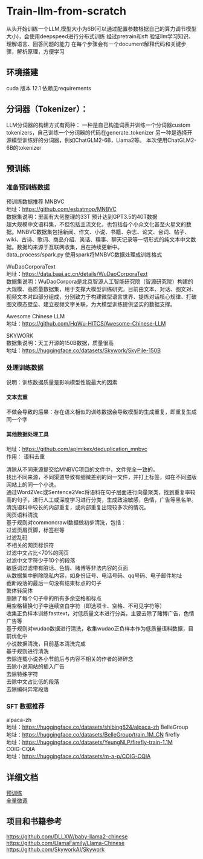 # Train-llm-from-scratch
从头开始训练一个LLM,模型大小为6B(可以通过配置参数根据自己的算力调节模型大小)，会使用deepspeed进行分布式训练
经过pretrain和sft
验证llm学习知识、理解语言、回答问题的能力
在每个步骤会有一个document解释代码和关键步骤，解析原理，方便学习
## 环境搭建
cuda 版本 12.1
依赖见requirements

## 分词器（Tokenizer）：
LLM分词器的构建方式有两种：
一种是自己构造词表并训练一个分词器custom tokenizers，自己训练一个分词器的代码在generate_tokenizer
另一种是选择开源模型训练好的分词器，例如ChatGLM2-6B，Llama2等。
本次使用ChatGLM2-6B的tokenizer

## 预训练

### 准备预训练数据 
预训练数据推荐
MNBVC  
地址：https://github.com/esbatmop/MNBVC  
数据集说明：里面有大佬整理的33T 预计达到GPT3.5的40T数据  
超大规模中文语料集，不但包括主流文化，也包括各个小众文化甚至火星文的数据。MNBVC数据集包括新闻、作文、小说、书籍、杂志、论文、台词、帖子、wiki、古诗、歌词、商品介绍、笑话、糗事、聊天记录等一切形式的纯文本中文数据。数据均来源于互联网收集，且在持续更新中。    
data_process/spark.py 使用spark将MNBVC数据处理成训练格式

WuDaoCorporaText  
地址：https://data.baai.ac.cn/details/WuDaoCorporaText  
数据集说明：WuDaoCorpora是北京智源人工智能研究院（智源研究院）构建的大规模、高质量数据集，用于支撑大模型训练研究。目前由文本、对话、图文对、视频文本对四部分组成，分别致力于构建微型语言世界、提炼对话核心规律、打破图文模态壁垒、建立视频文字关联，为大模型训练提供坚实的数据支撑。  

Awesome Chinese LLM  
地址：https://github.com/HqWu-HITCS/Awesome-Chinese-LLM  

SKYWORK  
数据集说明：天工开源的150B数据，质量很高  
地址：https://huggingface.co/datasets/Skywork/SkyPile-150B  
### 处理训练数据
说明：训练数据质量是影响模型性能最大的因素
#### 文本去重
不做会导致的后果：存在语义相似的训练数据会导致模型的生成重复，即重复生成同一个字
#### 其他数据处理工具
地址：https://github.com/aplmikex/deduplication_mnbvc  
作用： 语料去重


清除从不同来源提交给MNBVC项目的文件中，文件完全一致的。  
找出不同来源，不同渠道导致有细微差别的同一文件，并打上标签，如在不同盗版网站上的同一个小说。  
通过Word2Vec或Sentence2Vec将语料在句子层面进行向量聚类，找到重复率较高的句子，进行人工或深度学习进行分类，生成政治敏感，色情，广告等黑名单。  
清洗语料中较长的内部重复，或内部重复出现较多次的情况。    
网页语料清洗    
基于规则对commoncrawl数据做初步清洗，包括：  
过滤页眉页脚，标签栏等  
过滤乱码  
不相关的网页标识符  
过滤中文占比<70%的网页  
过滤中文字符少于10个的段落  
敏感词过滤带有脏话、色情、赌博等非法内容的页面  
从数据集中删除隐私内容，如身份证号、电话号码、qq号码、电子邮件地址  
截断段落的最后一句没有结束标点的句子  
繁体转简体  
删除了每个句子中的所有多余空格和标点  
用空格替换句子中连续空白字符（即选项卡、空格、不可见字符等）  
收集正负样本训练fasttext，对低质量文本进行分类，主要去除了赌博广告，色情广告等  
基于规则对wudao数据进行清洗，收集wudao正负样本作为低质量语料数据，目前优化中  
小说数据清洗，目前基本清洗完成  
基于规则进行清洗   
去除连载小说各小节前后与内容不相关的作者的碎碎念  
去除小说网站的插入广告  
去除特殊字符  
去除中文占比低的段落  
去除编码异常段落  

### SFT 数据推荐
alpaca-zh     
地址：https://huggingface.co/datasets/shibing624/alpaca-zh
BelleGroup  
地址：https://huggingface.co/datasets/BelleGroup/train_1M_CN 
firefly    
地址：https://huggingface.co/datasets/YeungNLP/firefly-train-1.1M  
COIG-CQIA  
地址：https://huggingface.co/datasets/m-a-p/COIG-CQIA



## 详细文档
[预训练](documents/预训练原理.md)  
[全量微调](documents/SFT.md)
## 项目和书籍参考
https://github.com/DLLXW/baby-llama2-chinese  
https://github.com/LlamaFamily/Llama-Chinese  
https://github.com/SkyworkAI/Skywork

